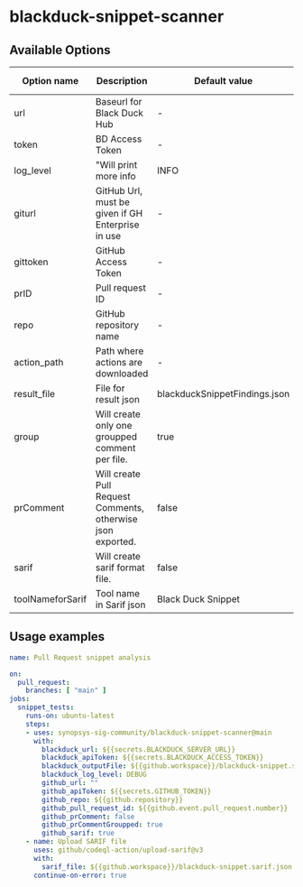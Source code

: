 # blackduck-snippet-scanner

## Available Options
| Option name | Description | Default value | Environment variable | Required |
|-------------|-------------|---------------|----------|----------|
| url | Baseurl for Black Duck Hub | - | BD_URL | false |
| token | BD Access Token | - | BD_TOKEN | true |
| log_level | "Will print more info | INFO | - | false |
| giturl | GitHub Url, must be given if GH Enterprise in use | - | GIT_URL | false |
| gittoken | GitHub Access Token | - | GIT_TOKEN | true |
| prID | Pull request ID | - | - | false |
| repo | GitHub repository name | - | - | true |
| action_path | Path where actions are downloaded | - | - | true |
| result_file | File for result json | blackduckSnippetFindings.json | - | false |
| group | Will create only one groupped comment per file. | true | - | false |
| prComment | Will create Pull Request Comments, otherwise json exported. | false | - | false |
| sarif | Will create sarif format file. | false | - | false |
| toolNameforSarif | Tool name in Sarif json | Black Duck Snippet | - | false |

## Usage examples
```yaml
name: Pull Request snippet analysis

on:
  pull_request:
    branches: [ "main" ]
jobs:
  snippet_tests:
    runs-on: ubuntu-latest
    steps:
    - uses: synopsys-sig-community/blackduck-snippet-scanner@main
      with:
        blackduck_url: ${{secrets.BLACKDUCK_SERVER_URL}}
        blackduck_apiToken: ${{secrets.BLACKDUCK_ACCESS_TOKEN}}
        blackduck_outputFile: ${{github.workspace}}/blackduck-snippet.sarif.json
        blackduck_log_level: DEBUG
        github_url: ""
        github_apiToken: ${{secrets.GITHUB_TOKEN}}
        github_repo: ${{github.repository}}
        github_pull_request_id: ${{github.event.pull_request.number}}
        github_prComment: false
        github_prCommentGroupped: true
        github_sarif: true
    - name: Upload SARIF file
      uses: github/codeql-action/upload-sarif@v3
      with:
        sarif_file: ${{github.workspace}}/blackduck-snippet.sarif.json
      continue-on-error: true
```